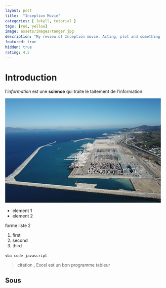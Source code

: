 ```yaml
---
layout: post
title:  "Inception Movie"
categories: [ Jekyll, tutorial ]
tags: [red, yellow]
image: assets/images/tanger.jpg
description: "My review of Inception movie. Acting, plot and something else in this short description."
featured: true
hidden: true
rating: 4.5
---
```



# Introduction

l'*information* est une **science** qui traite le taitement de l'information 

![tanger](../assets/images/tanger.jpg)


- element 1
- element 2

forme liste 2

1. first
2. second
3. third

`vba
 code javascript
`

> citation , Excel est un bon programme tableur


## Sous 

